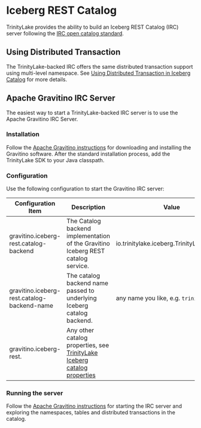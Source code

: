 # Iceberg REST Catalog

TrinityLake provides the ability to build an Iceberg REST Catalog (IRC) server 
following the [IRC open catalog standard](https://editor-next.swagger.io/?url=https://raw.githubusercontent.com/apache/iceberg/main/open-api/rest-catalog-open-api.yaml).

## Using Distributed Transaction

The TrinityLake-backed IRC offers the same distributed transaction support using multi-level namespace.
See [Using Distributed Transaction in Iceberg Catalog](./iceberg.md#using-distributed-transaction) for more details.

## Apache Gravitino IRC Server

The easiest way to start a TrinityLake-backed IRC server is to use the Apache Gravitino IRC Server.

### Installation

Follow the [Apache Gravitino instructions](https://gravitino.apache.org/docs/0.8.0-incubating/how-to-install) 
for downloading and installing the Gravitino software.
After the standard installation process, add the TrinityLake SDK to your Java classpath. 

### Configuration

Use the following configuration to start the Gravitino IRC server:

| Configuration Item                          | Description                                                                                                 | Value                                     |
|---------------------------------------------|-------------------------------------------------------------------------------------------------------------|-------------------------------------------|
| gravitino.iceberg-rest.catalog-backend      | The Catalog backend implementation of the Gravitino Iceberg REST catalog service.                           | io.trinitylake.iceberg.TrinityLakeIceberg |
| gravitino.iceberg-rest.catalog-backend-name | The catalog backend name passed to underlying Iceberg catalog backend.                                      | any name you like, e.g. `trinitylake`     |
| gravitino.iceberg-rest.<key>                | Any other catalog properties, see [TrinityLake Iceberg catalog properties](./iceberg.md#catalog-properties) |                                           |

### Running the server

Follow the [Apache Gravitino instructions](https://gravitino.apache.org/docs/0.8.0-incubating/iceberg-rest-service#starting-the-iceberg-rest-server)
for starting the IRC server and exploring the namespaces, tables and distributed transactions in the catalog.


